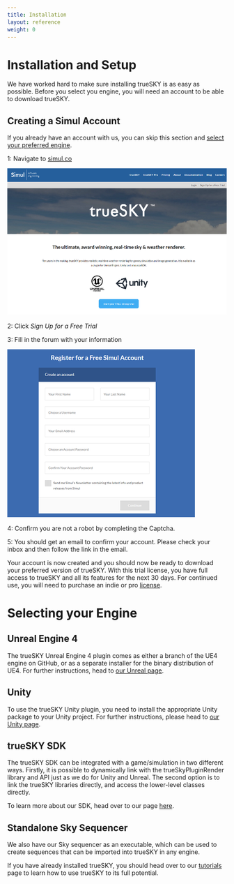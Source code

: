 ```yaml
---
title: Installation
layout: reference
weight: 0
---
```





Installation and Setup
====================
We have worked hard to make sure installing trueSKY is as easy as possible. Before you select you engine, you will need an account to be able to download trueSKY.


Creating a Simul Account
----------------
If you already have an account with us, you can skip this section and [select your preferred engine](#selecting-your-engine).

1: Navigate to [simul.co](https://simul.co/)

![](/images/websiteHomepage.png)


2: Click *Sign Up for a Free Trial*


3: Fill in the forum with your information

![](/images/signupForum.png)


4: Confirm you are not a robot by completing the Captcha.

5: You should get an email to confirm your account. Please check your inbox and then follow the link in the email.

Your account is now created and you should now be ready to download your preferred version of trueSKY. With this trial license, you have full access to trueSKY and all its features for the next 30 days. For continued use, you will need to purchase an indie or pro [license](legal).



Selecting your Engine
===================

Unreal Engine 4
---------------
The trueSKY Unreal Engine 4 plugin comes as either a branch of the UE4 engine on GitHub, or as a separate installer for the binary distribution of UE4. For further instructions, head to [our Unreal page](unreal/tutorials.html).

Unity
-----
To use the trueSKY Unity plugin, you need to install the appropriate Unity package to your Unity project. For further instructions, please head to [our Unity page](unity/tutorials.html).

trueSKY SDK
--------------
The trueSKY SDK can be integrated with a game/simulation in two different ways. Firstly, it is possible to dynamically link with the trueSkyPluginRender library and API just as we do for Unity and Unreal. The second option is to link the trueSKY libraries directly, and access the lower-level classes directly.

To learn more about our SDK, head over to our page [here](programming). 

Standalone Sky Sequencer
------------------------
We also have our Sky sequencer as an executable, which can be used to create sequences that can be imported into trueSKY in any engine. 


If you have already installed trueSKY, you should head over to our [tutorials](tutorials.html) page to learn how to use trueSKY to its full potential.
